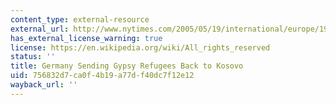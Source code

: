 ```yaml
---
content_type: external-resource
external_url: http://www.nytimes.com/2005/05/19/international/europe/19kosovo.html?pagewanted=all
has_external_license_warning: true
license: https://en.wikipedia.org/wiki/All_rights_reserved
status: ''
title: Germany Sending Gypsy Refugees Back to Kosovo
uid: 756832d7-ca0f-4b19-a77d-f40dc7f12e12
wayback_url: ''
---
```

